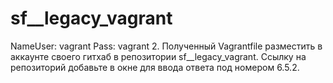 # sf__legacy_vagrant
NameUser: vagrant
Pass: vagrant
2. Полученный Vagrantfile разместить в аккаунте своего гитхаб в репозитории sf__legacy_vagrant. Ссылку на репозиторий добавьте в окне для ввода ответа под номером 6.5.2.
